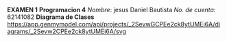  **EXAMEN 1**
 **Programacion 4**
 *Nombre*: jesus Daniel Bautista
 *No. de cuenta*: 62141082
 **Diagrama de Clases**
 https://app.genmymodel.com/api/projects/_2SevwGCPEe2ck8ytUMEi6A/diagrams/_2Sevw2CPEe2ck8ytUMEi6A/svg
 